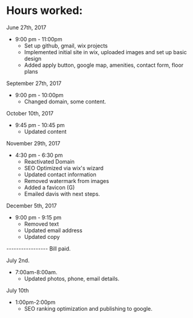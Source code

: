 # Hours worked:

 June 27th, 2017
* 9:00 pm - 11:00pm
  * Set up github, gmail, wix projects
  * Implemented initial site in wix, uploaded images and set up basic design
  * Added apply button, google map, amenities, contact form, floor plans

September 27th, 2017
* 9:00 pm - 10:00pm
  * Changed domain, some content.

October 10th, 2017
* 9:45 pm - 10:45 pm
  * Updated content

November 29th, 2017
* 4:30 pm - 6:30 pm
  * Reactivated Domain
  * SEO Optimized via wix's wizard
  * Updated contact information
  * Removed watermark from images
  * Added a favicon (G)
  * Emailed davis with next steps.

December 5th, 2017
* 9:00 pm - 9:15 pm
  * Removed text
  * Updated email address
  * Updated copy


----------------- Bill paid.


July 2nd.
* 7:00am-8:00am.
  * Updated photos, phone, email details.

July 10th
* 1:00pm-2:00pm
  * SEO ranking optimization and publishing to google.
